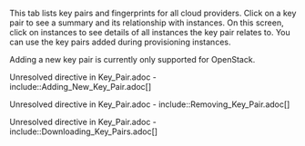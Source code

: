 This tab lists key pairs and fingerprints for all cloud providers. Click
on a key pair to see a summary and its relationship with instances. On
this screen, click on instances to see details of all instances the key
pair relates to. You can use the key pairs added during provisioning
instances.

<div class="note">

Adding a new key pair is currently only supported for OpenStack.

</div>

Unresolved directive in Key\_Pair.adoc -
include::Adding\_New\_Key\_Pair.adoc\[\]

Unresolved directive in Key\_Pair.adoc -
include::Removing\_Key\_Pair.adoc\[\]

Unresolved directive in Key\_Pair.adoc -
include::Downloading\_Key\_Pairs.adoc\[\]
